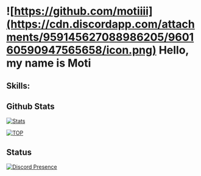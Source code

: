 # ![https://github.com/motiiii](https://cdn.discordapp.com/attachments/959145627088986205/960160590947565658/icon.png) Hello, my name is Moti



## Skills:



## Github Stats
[![Stats](https://github-readme-stats.vercel.app/api?username=motiiii&count_private=true&include_all_commits=true&show_icons=truecount_private=true&layout=compact&theme=dark&hide_border=true&bg_color=1a1c1f&border_radius=10&custom_title=Estad%C3%ADsticas)](https://github.com/motiiii)



[![TOP](https://github-readme-stats.vercel.app/api/top-langs/?username=motiiii&langs_count=10&include_all_commits=true&show_icons=truecount_private=true&layout=compact&theme=dark&hide_border=true&bg_color=1a1c1f&border_radius=10&custom_title=Lenguajes%20m%C3%A1s%20usados)](https://github.com/motiiii)

## Status
[![Discord Presence](https://lanyard.cnrad.dev/api/802519915851546645
                            )](https://discord.com/users/802519915851546645)
